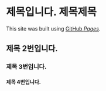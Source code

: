 # 제목입니다. **제목제목**

This site was built using [GitHub *Pages*](https://pages.github.com).

## 제목 2번입니다.

### 제목 3번입니다.

#### 제목 4번입니다.
